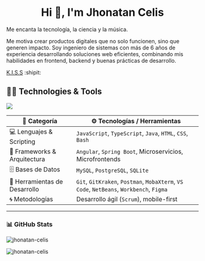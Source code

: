 <h1 align="center">Hi 👋, I'm Jhonatan Celis</h1>

Me encanta la tecnología, la ciencia y la música.

Me motiva crear productos digitales que no solo funcionen, sino que generen impacto. Soy ingeniero de sistemas con más de 6 años de experiencia desarrollando soluciones web eficientes, combinando mis habilidades en frontend, backend y buenas prácticas de desarrollo. 

[K.I.S.S](https://codeyourapps.com/el-principio-kiss-mantenlo-simple-estupido/) :shipit:


## 👨‍💻 Technologies & Tools
<p align="left">
  <a href="https://skillicons.dev">
    <img src="https://skillicons.dev/icons?i=angular,jest,js,css,spring,java,py,mysql,postgres,linux,bash,postman,figma&theme=light" /> 
  </a>
</p>

| 🧩 Categoría                 | ⚙️ Tecnologías / Herramientas                                                            |
|------------------------------|------------------------------------------------------------------------------------------|
| 💻 Lenguajes & Scripting     | `JavaScript`, `TypeScript`, `Java`, `HTML`, `CSS`, `Bash`                                |
| 🚀 Frameworks & Arquitectura | `Angular`, `Spring Boot`, Microservicios, Microfrontends                                 |
| 🗄️ Bases de Datos            | `MySQL`, `PostgreSQL`, `SQLite`                                                          |
| 🧰 Herramientas de Desarrollo| `Git`, `GitKraken`, `Postman`, `MobaXterm`, `VS Code`, `NetBeans`, `Workbench`, `Figma`  |
| 🌀 Metodologías              | Desarrollo ágil (`Scrum`), mobile-first                                                  |

---

### 📊 GitHub Stats
<!--
<p><img align="center" src="https://github-readme-stats.vercel.app/api/top-langs?username=jhonatan-celis&theme=synthwave&show_icons=true&locale=en&layout=compact" alt="jhonatan-celis" /></p>

<p><img align="center" src="https://github-readme-stats.vercel.app/api?username=jhonatan-celis&theme=synthwave&show_icons=true&locale=en" alt="jhonatan-celis" /></p>
-->

<p><img align="center" src="https://github-readme-streak-stats.herokuapp.com/?user=jhonatan-celis&theme=synthwave" alt="jhonatan-celis" /></p>


<p align="left"> <img src="https://komarev.com/ghpvc/?username=jhonatan-celis&label=Profile%20views&color=0e75b6&style=flat" alt="jhonatan-celis" /></p>
